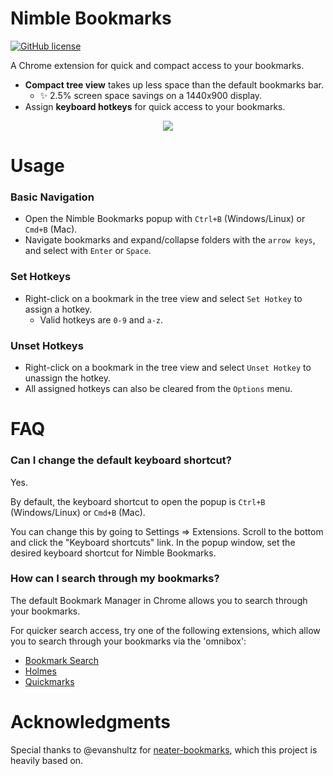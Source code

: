# Nimble Bookmarks
[![GitHub license](https://img.shields.io/badge/license-MIT-blue.svg?style=flat-square)](https://raw.githubusercontent.com/digitaluzu/nimble-bookmarks/master/LICENSE)

A Chrome extension for quick and compact access to your bookmarks.

* __Compact tree view__ takes up less space than the default bookmarks bar.
  * :sparkles: 2.5% screen space savings on a 1440x900 display.
* Assign __keyboard hotkeys__ for quick access to your bookmarks.

<p align="center">
<img src="https://raw.github.com/digitaluzu/nimble-bookmarks/screenshots/screenshot_0.png"/>
</p>

# Usage
### Basic Navigation
* Open the Nimble Bookmarks popup with `Ctrl+B` (Windows/Linux) or `Cmd+B` (Mac).
* Navigate bookmarks and expand/collapse folders with the `arrow keys`, and select with `Enter` or `Space`.

### Set Hotkeys
* Right-click on a bookmark in the tree view and select `Set Hotkey` to assign a hotkey.
  * Valid hotkeys are `0-9` and `a-z`.

### Unset Hotkeys
* Right-click on a bookmark in the tree view and select `Unset Hotkey` to unassign the hotkey.
* All assigned hotkeys can also be cleared from the `Options` menu.

# FAQ

### Can I change the default keyboard shortcut?
Yes.

By default, the keyboard shortcut to open the popup is `Ctrl+B` (Windows/Linux) or `Cmd+B` (Mac).

You can change this by going to Settings => Extensions. Scroll to the bottom and click the "Keyboard shortcuts" link. In the popup window, set the desired keyboard shortcut for Nimble Bookmarks.

### How can I search through my bookmarks?
The default Bookmark Manager in Chrome allows you to search through your bookmarks.

For quicker search access, try one of the following extensions, which allow you to search through your bookmarks via the 'omnibox':
* [Bookmark Search](https://chrome.google.com/webstore/detail/bookmark-search/hhmokalkpaiacdofbcddkogifepbaijk?hl=en)
* [Holmes](https://chrome.google.com/webstore/detail/holmes/gokficnebmomagijbakglkcmhdbchbhn?hl=en)
* [Quickmarks](https://chrome.google.com/webstore/detail/quickmarks/piefpokhpcehbeelhohgcnbipnfkogig?hl=en)

# Acknowledgments
Special thanks to @evanshultz for [neater-bookmarks](https://github.com/evanshultz/neater-bookmarks), which this project is heavily based on.
